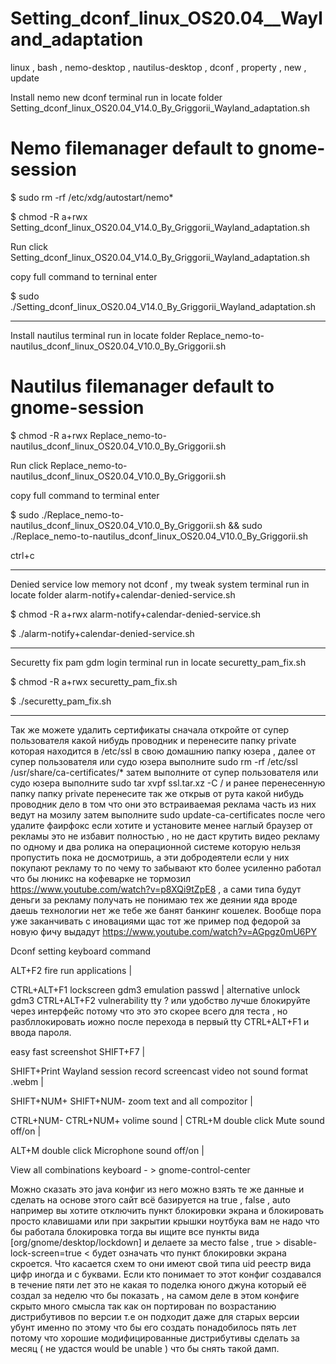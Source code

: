 # Setting_dconf_linux_OS20.04__Wayland_adaptation
linux , bash , nemo-desktop , nautilus-desktop , dconf , property , new , update

Install nemo new dconf terminal run in locate folder Setting_dconf_linux_OS20.04_V14.0_By_Griggorii_Wayland_adaptation.sh

# Nemo filemanager default to gnome-session

$ sudo rm -rf /etc/xdg/autostart/nemo*

$ chmod -R a+rwx Setting_dconf_linux_OS20.04_V14.0_By_Griggorii_Wayland_adaptation.sh

Run click Setting_dconf_linux_OS20.04_V14.0_By_Griggorii_Wayland_adaptation.sh

copy full command to terninal enter

$ sudo ./Setting_dconf_linux_OS20.04_V14.0_By_Griggorii_Wayland_adaptation.sh

_________________________________________________________________________________________________________________________________________________________________

Install nautilus terminal run in locate folder Replace_nemo-to-nautilus_dconf_linux_OS20.04_V10.0_By_Griggorii.sh

# Nautilus filemanager default to gnome-session

$ chmod -R a+rwx Replace_nemo-to-nautilus_dconf_linux_OS20.04_V10.0_By_Griggorii.sh

Run click Replace_nemo-to-nautilus_dconf_linux_OS20.04_V10.0_By_Griggorii.sh

copy full command to terminal enter

$ sudo ./Replace_nemo-to-nautilus_dconf_linux_OS20.04_V10.0_By_Griggorii.sh && sudo ./Replace_nemo-to-nautilus_dconf_linux_OS20.04_V10.0_By_Griggorii.sh

ctrl+c
_____________________________________________________________________________________________________________________________________________________

Denied service low memory not dconf , my tweak system terminal run in locate folder alarm-notify+calendar-denied-service.sh

$ chmod -R a+rwx alarm-notify+calendar-denied-service.sh

$ ./alarm-notify+calendar-denied-service.sh

_____________________________________________________________________________________________________________________________________________________

Securetty fix pam gdm login terminal run in locate securetty_pam_fix.sh

$ chmod -R a+rwx securetty_pam_fix.sh

$ ./securetty_pam_fix.sh

_____________________________________________________________________________________________________________________________________________________

Так же можете удалить сертификаты сначала откройте от супер пользователя какой нибудь проводник и перенесите папку private которая находится в /etc/ssl в свою домашнию папку юзера , далее от супер пользователя или судо юзера выполните sudo rm -rf /etc/ssl /usr/share/ca-certificates/* затем выполните от супер пользователя или судо юзера выполните sudo tar xvpf ssl.tar.xz -C / и ранее перенесенную папку папку private перенесите так же открыв от рута какой нибудь проводник дело в том что они это встраиваемая реклама часть из них ведут на мозилу затем выполните sudo update-ca-certificates после чего удалите фаирфокс если хотите и установите менее наглый браузер от рекламы это не избавит полностью , но не даст крутить видео рекламу по одному и два ролика на операционной системе которую нельзя пропустить пока не досмотришь, а эти добродеятели если у них покупают рекламу то по чему то забывают кто более усиленно работал что бы люникс на кофеварке не тормозил https://www.youtube.com/watch?v=p8XQi9tZpE8 , а сами типа будут деньги за рекламу получать не понимаю тех же деянии яда вроде даешь технологии нет же тебе же банят банкинг кошелек. Вообще пора уже заканчивать с иновациями щас тот же пример под федорой за новую фичу выдадут https://www.youtube.com/watch?v=AGpgz0mU6PY

Dconf setting keyboard command

ALT+F2 fire run applications |

CTRL+ALT+F1 lockscreen gdm3 emulation passwd | alternative unlock gdm3 CTRL+ALT+F2 vulnerability tty ? или удобство лучше блокируйте через интерфейс потому что это это скорее всего для теста , но разбллокировать иожно после перехода в первый tty CTRL+ALT+F1 и ввода пароля.

easy fast screenshot SHIFT+F7 |

SHIFT+Print Wayland session record screencast video not sound format .webm |

SHIFT+NUM+ SHIFT+NUM- zoom text and all compozitor |

CTRL+NUM- CTRL+NUM+ volime sound | CTRL+M double click Mute sound off/on |

ALT+M double click Microphone sound off/on | 

View all combinations keyboard - > gnome-control-center

Можно сказать это java конфиг из него можно взять те же данные и сделать на основе этого сайт всё базируется на true , false , auto например вы хотите отключить пункт блокировки экрана и блокировать просто клавишами или при закрытии крышки ноутбука вам не надо что бы работала блокировка тогда вы ищите все пункты вида [org/gnome/desktop/lockdown] и делаете за место false , true > disable-lock-screen=true < будет означать что пункт блокировки экрана скроется. Что касается схем то они имеют свой типа uid реестр вида цифр иногда и с буквами. Если кто понимает то этот конфиг создавался в течение пяти лет это не какая то поделка юного джуна который её создал за неделю что бы показать , на самом деле в этом конфиге скрыто много смысла так как он портирован по возрастанию дистрибутивов по версии т.е он подходит даже для старых версии убунт именно по этому что бы его создать понадобилось пять лет потому что хорошие модифицированные дистрибутивы сделать за месяц ( не удастся would be unable ) что бы снять такой дамп.
